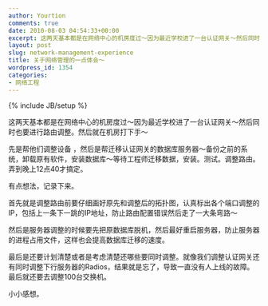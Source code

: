 ```yaml
---
author: Yourtion
comments: true
date: 2010-08-03 04:54:33+00:00
excerpt: 这两天基本都是在网络中心的机房度过～因为最近学校进了一台认证网关～然后同时也要进行路由调整。然后就在机房打下手～
layout: post
slug: network-management-experience
title: 关于网络管理的一点体会～
wordpress_id: 1354
categories:
- 网络工程
---
```

{% include JB/setup %}

这两天基本都是在网络中心的机房度过～因为最近学校进了一台认证网关～然后同时也要进行路由调整。然后就在机房打下手～

先是帮他们调整设备 ，然后是帮迁移认证网关的数据库服务器～备份之前的系统，卸载原有软件，安装数据库～等待工程师迁移数据，安装。测试。调整路由。弄到晚上12点40才搞定。

有点想法，记录下来。

首先就是调整路由前要仔细画好原先和调整后的拓扑图，认真标出各个端口调整的IP，包括上一条下一跳的IP地址，防止路由配置错误然后走了一大条弯路～

然后是服务器调整的时候要先把原数据库脱机，然后最好重启服务器，防止服务器的进程占用文件，这样也会提高数据库迁移的速度。

最后是还要计划清楚或者是考虑清楚还哪些要同时调整。就像我们调整认证网关还有同时调整下行服务器的Radios，结果就是忘了，导致一直没有人上线的故障。最后就还要去调整100台交换机。

小小感想。
